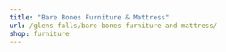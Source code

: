 ```yaml
---
title: "Bare Bones Furniture & Mattress"
url: /glens-falls/bare-bones-furniture-and-mattress/
shop: furniture
---
```

